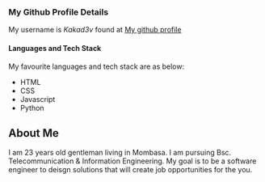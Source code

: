 ### My Github Profile Details

My username is *Kakad3v* found at [My github profile](https://github.com/Kakad3v)

#### Languages and Tech Stack
My favourite languages and tech stack are as below:
- HTML
- CSS
- Javascript
- Python

## About Me
I am 23 years old gentleman living in Mombasa. I am pursuing Bsc. Telecommunication & Information Engineering. My goal is to be a software engineer to deisgn solutions that will create job opportunities for the you.


